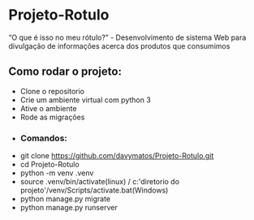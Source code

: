 # Projeto-Rotulo
“O que é isso no meu rótulo?” - Desenvolvimento de sistema Web para divulgação de informações acerca dos produtos que consumimos

## Como rodar o projeto:
- Clone o repositorio
- Crie um ambiente virtual com python 3
- Ative o ambiente
- Rode as migrações
- ### Comandos:
- git clone https://github.com/davymatos/Projeto-Rotulo.git
- cd Projeto-Rotulo
- python -m venv .venv
- source .venv/bin/activate(linux) / c:'diretorio do projeto'/venv/Scripts/activate.bat(Windows)
- python manage.py migrate
- python manage.py runserver
